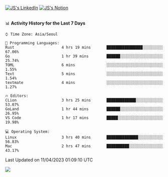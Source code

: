 
[![JS's LinkedIn](https://img.shields.io/badge/LinkedIn-blue?style=for-the-badge&logo=linkedin)](https://www.linkedin.com/in/jaeseung-lee-5a2a32139/) 
[![JS's Notion](https://img.shields.io/badge/Notion-black?style=for-the-badge&logo=notion)](https://bit.ly/ljswiki1) <br><br>
<!-- ![JS's GitHub stats](https://github-readme-stats-lemon-five.vercel.app/api?username=tkxkd0159&hide=contribs,prs,stars,issues&show_icons=true&theme=react&include_all_commits=true)   -->
<!-- ![Top Langs](https://github-readme-stats-lemon-five.vercel.app/api/top-langs/?username=tkxkd0159&layout=compact&hide=jupyter%20notebook,scss,html,css&langs_count=10)  -->


<!--START_SECTION:waka-->
📊 **Activity History for the Last 7 Days** 

```text
⌚︎ Time Zone: Asia/Seoul

💬 Programming Languages: 
Rust                     4 hrs 19 mins       ████████████████░░░░░░░░░   67.06% 
Go                       1 hr 39 mins        ██████░░░░░░░░░░░░░░░░░░░   25.74% 
TOML                     6 mins              ░░░░░░░░░░░░░░░░░░░░░░░░░   1.55% 
Text                     5 mins              ░░░░░░░░░░░░░░░░░░░░░░░░░   1.54% 
textmate                 4 mins              ░░░░░░░░░░░░░░░░░░░░░░░░░   1.27%

🔥 Editors: 
CLion                    3 hrs 25 mins       █████████████░░░░░░░░░░░░   53.07% 
GoLand                   1 hr 44 mins        ██████░░░░░░░░░░░░░░░░░░░   26.95% 
VS Code                  1 hr 17 mins        █████░░░░░░░░░░░░░░░░░░░░   19.98%

💻 Operating System: 
Linux                    3 hrs 40 mins       ██████████████░░░░░░░░░░░   56.83% 
Mac                      2 hrs 47 mins       ██████████░░░░░░░░░░░░░░░   43.17%

```


 Last Updated on 11/04/2023 01:09:10 UTC
<!--END_SECTION:waka-->

<a href="https://github.com/tkxkd0159/dsalgo">
  <img align="center" src="https://github-readme-stats-lemon-five.vercel.app/api/pin/?username=tkxkd0159&repo=dsalgo&theme=react" />
</a>


<!---
- 🔭 I’m currently working on ...
- 🌱 I’m currently learning blockchain and distributed network
- 👯 I’m looking to collaborate on ...
- 🤔 I’m looking for help with ...
- 💬 Ask me about ...
- 📫 How to reach me: ...
- 😄 Pronouns: ...
- ⚡ Fun fact: ...
-->
